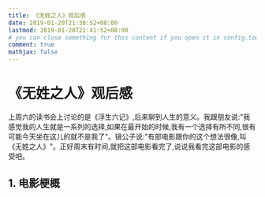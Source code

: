 ```yaml
---
title: 《无姓之人》观后感
date: 2019-01-20T21:38:52+08:00
lastmod: 2019-01-28T21:41:52+08:00
# you can close something for this content if you open it in config.toml.
comment: true
mathjax: false
---
```



# 《无姓之人》观后感

上周六的读书会上讨论的是《浮生六记》,后来聊到人生的意义。我跟朋友说:"我感觉我的人生就是一系列的选择,如果在最开始的时候,我有一个选择有所不同,很有可能今天坐在这儿的就不是我了"。镜公子说:"有部电影跟你的这个想法很像,叫《无姓之人》"。正好周末有时间,就把这部电影看完了,说说我看完这部电影的感受吧。

## 1. 电影梗概